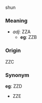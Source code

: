 shun
### Meaning
+ _adj_: ZZA
    + __eg__: ZZB

### Origin

ZZC

### Synonym

__eg__: ZZD

+ ZZE


